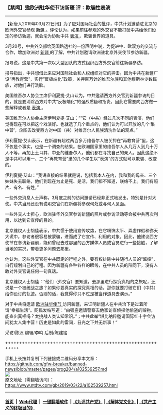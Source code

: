 ### 【禁闻】邀欧洲驻华使节访新疆 评：欺骗性表演
------------------------

<div class="post_content" itemprop="articleBody">
 <p>
  【新唐人2019年03月22日讯】为了应对国际社会的批评，中共计划邀请驻北京的欧洲外交官参观
  <a href="https://www.ntdtv.com/gb/新疆.htm">
   新疆
  </a>
  。评论认为，如果前往参观的外交官不能打破中共给他们设定的参访轨迹，就会沦为协助中共
  <a href="https://www.ntdtv.com/gb/表演.htm">
   表演
  </a>
  、欺骗世界的道具。
 </p>
 <p>
  3月20号，中共外交部给英国路透社的一份声明中说，为促进中、欧双方的交流与合作，增加欧洲对
  <a href="https://www.ntdtv.com/gb/新疆.htm">
   新疆
  </a>
  的了解，中共计划邀请欧洲驻北京外交使节参访新疆。
 </p>
 <p>
  报导说，这是中共第一次以大型团队的方式组织西方外交官前往新疆参访。
 </p>
 <p>
  报导指出，中共想借此来应对国际社会和人权组织对它的抨击。因为中共在新疆广设“再教育营”，实行“反极端化”政策，关押百万计的维吾尔族和其他穆斯林少数民族，对他们进行洗脑。
 </p>
 <p>
  美国维吾尔人协会主席伊利夏提·艾山认为，中共邀请西方外交官到新疆参访的目的，就是要消除西方对中共“反极端化”的强烈质疑和指责，因此它需要向西方做一些解释或者是
  <a href="https://www.ntdtv.com/gb/表演.htm">
   表演
  </a>
  。
 </p>
 <p>
  美国维吾尔人协会主席伊利夏提·艾山：““它（中共）经过几次不同的表演，他们觉得现在可以把这个戏演好。也就选了几个重点的，他们认为可以开放的几个‘集中营’，企图去改变西方对中国（共）对维吾尔人民族清洗作法的观点。”
 </p>
 <p>
  伊利夏提·艾山表示，在新疆有超过两百多万维吾尔人被关押在“再教育营”里，这不仅是个事实，也是一个调查的结果。在欧洲国家里的维吾尔人从几万人到几十万人不等，再加上土耳其、中亚的维吾尔人，他们都在寻找自己的亲人。因此这绝不是中共可以用一、二个“再教育营”里的几个学生以“表演”的方式就可以欺骗、改变的。
 </p>
 <p>
  伊利夏提·艾山：“我讲直接的结果就是说，包括我本人在内，我和我的母亲、三个妹妹失去联络，他们到现在为止是死、是活，我们都不知道，联络不上。我们有照片、有名、有姓。”
 </p>
 <p>
  一些外交消息人士声称，3月底之前的访问邀请已经非正式地发出，特别是针对大使。中共当局还没有说明交官们在新疆将参观何处或与何人见面。
 </p>
 <p>
  一些外交人士担心，欧洲驻华外交官参访新疆的照片或参访活动等会被中共再次利用，以达到它宣传的目的。
 </p>
 <p>
  北京维权人士胡佳表示，中共惯于使用宣传攻势，在它粉饰太平、弄虚作假和弥天大谎中，参访者很容易被蒙骗，进而成了它宣传、利用的对象。因此，他建议西方使节在参访新疆前，能和曾经去过那里的西方媒体人员或官员进行一些接触，了解当地的实况，带着更多问题去那里。
 </p>
 <p>
  他认为，这些外交官在中共既定的行程之外，要有权排除中共随行人员的“监控”，自行规划自己的行程。因为新疆有各种各样的眼线，在中共人员的陪同下，没有人敢对外交官说任何一句真话。
 </p>
 <p>
  北京维权人士胡佳：“他们（外交官）要知道，去那里进行探究真相的之旅呢，还说是一个被统战之旅？如果你要真实的探究真相的话，那你就要打破它们（中共）给你设订的轨迹。否则的话，我觉得你只不过是被当作道具去演示。”
 </p>
 <p>
  对于中共将邀请
  <a href="https://www.ntdtv.com/gb/欧洲驻华使节.htm">
   欧洲驻华使节
  </a>
  访问新疆，来证明新疆人在中共治下是过着所谓“幸福生活”。网民发帖写道：“由强盗邀请警察去他家访查侦探他偷盗的赃物，能查出真相吗？太挑战人类认知常识。”；中共此举“堪比纳粹邀请国际红十字会访问犹太人集中营！历史是如此的雷同，日光之下并无新事！”
 </p>
 <p>
  采访/陈汉 编辑/李鸣 后制/陈建铭
 </p>
 <div class="single_ad">
 </div>
</div>

+++++++++++++++++++++++++++++++++++++++++++++++++++++++++++<br/><br/>
手机上长按并复制下列链接或二维码分享本文章：<br/>
https://github.com/gfw-breaker/banned-news/blob/master/pages/prog204/a102539257.md <br/>
<a href='https://github.com/gfw-breaker/banned-news/blob/master/pages/prog204/a102539257.md'><img src='https://github.com/gfw-breaker/banned-news/blob/master/pages/prog204/a102539257.md.png'/></a> <br/>
原文地址（需翻墙访问）：https://www.ntdtv.com/gb/2019/03/22/a102539257.html


------------------------
#### [首页](https://github.com/gfw-breaker/banned-news/blob/master/README.md) &nbsp;|&nbsp; [Web代理](https://github.com/labour-camp/helloworld) &nbsp;|&nbsp; [一键翻墙软件](https://github.com/gfw-breaker/nogfw/blob/master/README.md) &nbsp;| [《九评共产党》](https://github.com/gfw-breaker/9ping.md/blob/master/README.md#九评之一评共产党是什么) | [《解体党文化》](https://github.com/gfw-breaker/jtdwh.md/blob/master/README.md) | [《共产主义的终极目的》](https://github.com/gfw-breaker/gczydzjmd.md/blob/master/README.md)

